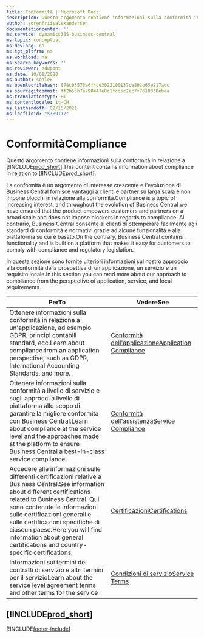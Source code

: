 ```yaml
---
title: Conformità | Microsoft Docs
description: Questo argomento contiene informazioni sulla conformità in relazione a Business Central.
author: sorenfriisalexandersen
documentationcenter: ''
ms.service: dynamics365-business-central
ms.topic: conceptual
ms.devlang: na
ms.tgt_pltfrm: na
ms.workload: na
ms.search.keywords: ''
ms.reviewer: edupont
ms.date: 10/01/2020
ms.author: soalex
ms.openlocfilehash: 878cb3578a6f4ce3022100137ce802b65e217adc
ms.sourcegitcommit: ff2b55b7e790447e0c1fcd5c2ec7f7610338ebaa
ms.translationtype: HT
ms.contentlocale: it-CH
ms.lasthandoff: 02/15/2021
ms.locfileid: "5389117"
---
```

# <a name="compliance"></a><span data-ttu-id="0f5bf-103">Conformità</span><span class="sxs-lookup"><span data-stu-id="0f5bf-103">Compliance</span></span>

<span data-ttu-id="0f5bf-104">Questo argomento contiene informazioni sulla conformità in relazione a [!INCLUDE[prod_short](../includes/prod_short.md)].</span><span class="sxs-lookup"><span data-stu-id="0f5bf-104">This content contains information about compliance in relation to [!INCLUDE[prod_short](../includes/prod_short.md)].</span></span>  

<span data-ttu-id="0f5bf-105">La conformità è un argomento di interesse crescente e l'evoluzione di Business Central fornisce vantaggi a clienti e partner su larga scala e non impone blocchi in relazione alla conformità.</span><span class="sxs-lookup"><span data-stu-id="0f5bf-105">Compliance is a topic of increasing interest, and throughout the evolution of Business Central we have ensured that the product empowers customers and partners on a broad scale and does not impose blockers in regards to compliance.</span></span> <span data-ttu-id="0f5bf-106">Al contrario, Business Central consente ai clienti di ottemperare facilmente agli standard di conformità e normativi grazie ad alcune funzionalità e alla piattaforma su cui è basato.</span><span class="sxs-lookup"><span data-stu-id="0f5bf-106">On the contrary, Business Central contains functionality and is built on a platform that makes it easy for customers to comply with compliance and regulatory legislation.</span></span>

<span data-ttu-id="0f5bf-107">In questa sezione sono fornite ulteriori informazioni sul nostro approccio alla conformità dalla prospettiva di un'applicazione, un servizio e un requisito locale.</span><span class="sxs-lookup"><span data-stu-id="0f5bf-107">In this section you can read more about our approach to compliance from the perspective of application, service, and local  requirements.</span></span>

|<span data-ttu-id="0f5bf-108">**Per**</span><span class="sxs-lookup"><span data-stu-id="0f5bf-108">**To**</span></span>|<span data-ttu-id="0f5bf-109">**Vedere**</span><span class="sxs-lookup"><span data-stu-id="0f5bf-109">**See**</span></span>|  
|------------|-------------|  
|<span data-ttu-id="0f5bf-110">Ottenere informazioni sulla conformità in relazione a un'applicazione, ad esempio GDPR, principi contabili standard, ecc.</span><span class="sxs-lookup"><span data-stu-id="0f5bf-110">Learn about compliance from an application perspective, such as GDPR, International Accounting Standards, and more.</span></span>|[<span data-ttu-id="0f5bf-111">Conformità dell'applicazione</span><span class="sxs-lookup"><span data-stu-id="0f5bf-111">Application Compliance</span></span>](compliance-application-compliance.md)|  
|<span data-ttu-id="0f5bf-112">Ottenere informazioni sulla conformità a livello di servizio e sugli approcci a livello di piattaforma allo scopo di garantire la migliore conformità con Business Central.</span><span class="sxs-lookup"><span data-stu-id="0f5bf-112">Learn about compliance at the service level and the approaches made at the platform to ensure Business Central a best-in-class service compliance.</span></span>|[<span data-ttu-id="0f5bf-113">Conformità dell'assistenza</span><span class="sxs-lookup"><span data-stu-id="0f5bf-113">Service Compliance</span></span>](compliance-service-compliance.md)|  
|<span data-ttu-id="0f5bf-114">Accedere alle informazioni sulle differenti certificazioni relative a Business Central.</span><span class="sxs-lookup"><span data-stu-id="0f5bf-114">See information about different certifications related to Business Central.</span></span> <span data-ttu-id="0f5bf-115">Qui sono contenute le informazioni sulle certificazioni generali e sulle certificazioni specifiche di ciascun paese.</span><span class="sxs-lookup"><span data-stu-id="0f5bf-115">Here you will find information about general certifications and country-specific certifications.</span></span>|[<span data-ttu-id="0f5bf-116">Certificazioni</span><span class="sxs-lookup"><span data-stu-id="0f5bf-116">Certifications</span></span>](compliance-certifications.md)|  
|<span data-ttu-id="0f5bf-117">Informazioni sui termini dei contratti di servizio e altri termini per il servizio</span><span class="sxs-lookup"><span data-stu-id="0f5bf-117">Learn about the service level agreement terms and other terms for the service</span></span>|[<span data-ttu-id="0f5bf-118">Condizioni di servizio</span><span class="sxs-lookup"><span data-stu-id="0f5bf-118">Service Terms</span></span>](compliance-service-compliance.md#service-terms)|  

## [!INCLUDE[prod_short](../includes/free_trial_md.md)]  


[!INCLUDE[footer-include](../includes/footer-banner.md)]